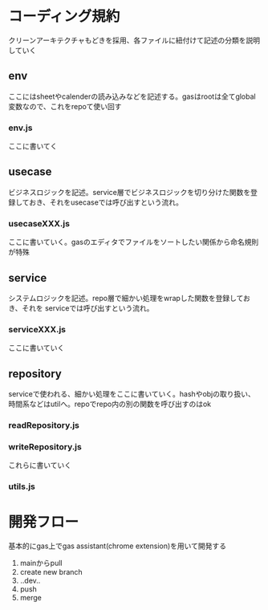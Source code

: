 # コーディング規約
クリーンアーキテクチャもどきを採用、各ファイルに紐付けて記述の分類を説明していく


## env
ここにはsheetやcalenderの読み込みなどを記述する。gasはrootは全てglobal変数なので、これをrepoて使い回す
### env.js
ここに書いてく


## usecase
ビジネスロジックを記述。service層でビジネスロジックを切り分けた関数を登録しておき、それをusecaseでは呼び出すという流れ。
### usecaseXXX.js
ここに書いていく。gasのエディタでファイルをソートしたい関係から命名規則が特殊


## service
システムロジックを記述。repo層で細かい処理をwrapした関数を登録しておき、それを serviceでは呼び出すという流れ。
### serviceXXX.js
ここに書いていく

## repository
serviceで使われる、細かい処理をここに書いていく。hashやobjの取り扱い、時間系などはutilへ。repoでrepo内の別の関数を呼び出すのはok
### readRepository.js
### writeRepository.js
これらに書いていく


### utils.js


# 開発フロー
基本的にgas上でgas assistant(chrome extension)を用いて開発する
1. mainからpull
2. create new branch
3. ..dev..
4. push
5. merge

